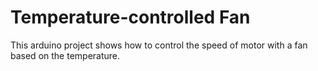 # Temperature-controlled Fan
This arduino project shows how to control the speed of motor with a fan based on the temperature.



